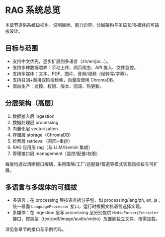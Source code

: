 # RAG 系统总览

本章节提供系统级视角，说明目标、能力边界、分层架构与多语言/多媒体的可插拔设计。

## 目标与范围

- 支持中文优先，逐步扩展到多语言（zh/en/ja/...）。
- 支持多种数据喂养：手动上传、网页爬虫、API 接入、文件监控。
- 支持多媒体：文本、PDF、图片、音频/视频（经转写/字幕）。
- 支持召回+重排双阶段检索，向量库使用 ChromaDB。
- 面向生产：监控、权限、版本、回滚、热更新。

## 分层架构（高层）

1. 数据接入层 ingestion
2. 数据处理层 processing
3. 向量化层 vectorization
4. 存储层 storage（ChromaDB）
5. 检索层 retrieval（召回+重排）
6. RAG 应用层 rag（与 LLM/Gemini 集成）
7. 管理接口层 management（监控/配置/权限）

每层均通过清晰接口解耦，采用策略/工厂/适配器/管道等模式实现热插拔与可扩展。

## 多语言与多媒体的可插拔

- 多语言：在 processing 层按语言拆分子包，如 processing/lang/zh, en, ja；统一暴露 `LanguageProcessor` 接口，运行时根据文档语言选择实现。
- 多媒体：在 ingestion 层与 processing 层分别提供 `MediaParser`/`Extractor` 接口，按类型（text/pdf/image/audio/video）放置到独立文件，按需加载。

详见各章节的接口与示例代码。
